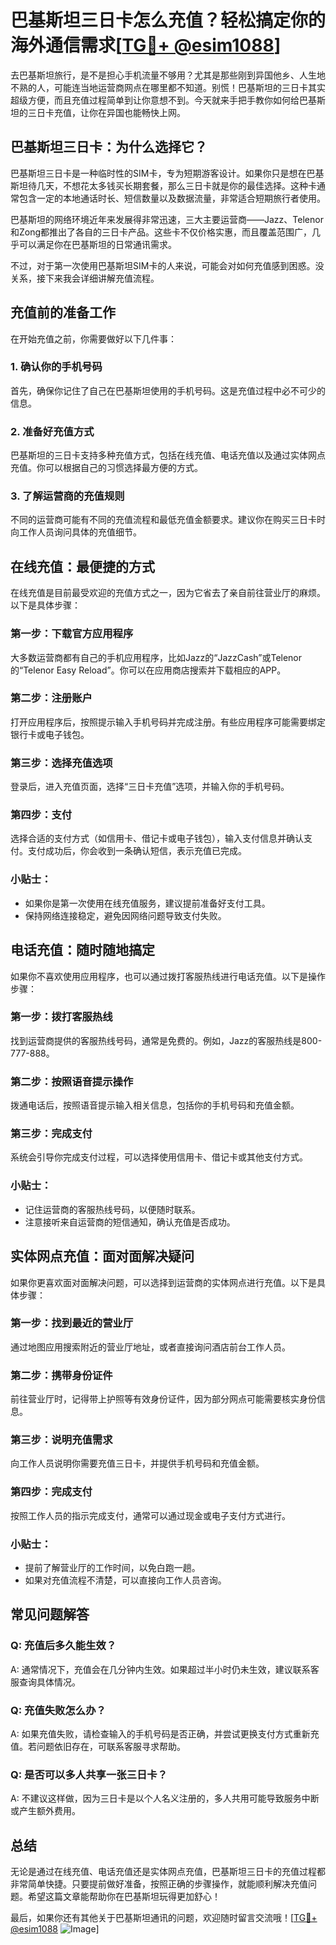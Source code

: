 # 巴基斯坦三日卡怎么充值？轻松搞定你的海外通信需求[[TG💪+ @esim1088](https://t.me/s/esim1088)]

去巴基斯坦旅行，是不是担心手机流量不够用？尤其是那些刚到异国他乡、人生地不熟的人，可能连当地运营商网点在哪里都不知道。别慌！巴基斯坦的三日卡其实超级方便，而且充值过程简单到让你意想不到。今天就来手把手教你如何给巴基斯坦的三日卡充值，让你在异国也能畅快上网。

## 巴基斯坦三日卡：为什么选择它？

巴基斯坦三日卡是一种临时性的SIM卡，专为短期游客设计。如果你只是想在巴基斯坦待几天，不想花太多钱买长期套餐，那么三日卡就是你的最佳选择。这种卡通常包含一定的本地通话时长、短信数量以及数据流量，非常适合短期旅行者使用。

巴基斯坦的网络环境近年来发展得非常迅速，三大主要运营商——Jazz、Telenor和Zong都推出了各自的三日卡产品。这些卡不仅价格实惠，而且覆盖范围广，几乎可以满足你在巴基斯坦的日常通讯需求。

不过，对于第一次使用巴基斯坦SIM卡的人来说，可能会对如何充值感到困惑。没关系，接下来我会详细讲解充值流程。

## 充值前的准备工作

在开始充值之前，你需要做好以下几件事：

### 1. 确认你的手机号码
首先，确保你记住了自己在巴基斯坦使用的手机号码。这是充值过程中必不可少的信息。

### 2. 准备好充值方式
巴基斯坦的三日卡支持多种充值方式，包括在线充值、电话充值以及通过实体网点充值。你可以根据自己的习惯选择最方便的方式。

### 3. 了解运营商的充值规则
不同的运营商可能有不同的充值流程和最低充值金额要求。建议你在购买三日卡时向工作人员询问具体的充值细节。

## 在线充值：最便捷的方式

在线充值是目前最受欢迎的充值方式之一，因为它省去了亲自前往营业厅的麻烦。以下是具体步骤：

### 第一步：下载官方应用程序
大多数运营商都有自己的手机应用程序，比如Jazz的“JazzCash”或Telenor的“Telenor Easy Reload”。你可以在应用商店搜索并下载相应的APP。

### 第二步：注册账户
打开应用程序后，按照提示输入手机号码并完成注册。有些应用程序可能需要绑定银行卡或电子钱包。

### 第三步：选择充值选项
登录后，进入充值页面，选择“三日卡充值”选项，并输入你的手机号码。

### 第四步：支付
选择合适的支付方式（如信用卡、借记卡或电子钱包），输入支付信息并确认支付。支付成功后，你会收到一条确认短信，表示充值已完成。

### 小贴士：
- 如果你是第一次使用在线充值服务，建议提前准备好支付工具。
- 保持网络连接稳定，避免因网络问题导致支付失败。

## 电话充值：随时随地搞定

如果你不喜欢使用应用程序，也可以通过拨打客服热线进行电话充值。以下是操作步骤：

### 第一步：拨打客服热线
找到运营商提供的客服热线号码，通常是免费的。例如，Jazz的客服热线是800-777-888。

### 第二步：按照语音提示操作
拨通电话后，按照语音提示输入相关信息，包括你的手机号码和充值金额。

### 第三步：完成支付
系统会引导你完成支付过程，可以选择使用信用卡、借记卡或其他支付方式。

### 小贴士：
- 记住运营商的客服热线号码，以便随时联系。
- 注意接听来自运营商的短信通知，确认充值是否成功。

## 实体网点充值：面对面解决疑问

如果你更喜欢面对面解决问题，可以选择到运营商的实体网点进行充值。以下是具体步骤：

### 第一步：找到最近的营业厅
通过地图应用搜索附近的营业厅地址，或者直接询问酒店前台工作人员。

### 第二步：携带身份证件
前往营业厅时，记得带上护照等有效身份证件，因为部分网点可能需要核实身份信息。

### 第三步：说明充值需求
向工作人员说明你需要充值三日卡，并提供手机号码和充值金额。

### 第四步：完成支付
按照工作人员的指示完成支付，通常可以通过现金或电子支付方式进行。

### 小贴士：
- 提前了解营业厅的工作时间，以免白跑一趟。
- 如果对充值流程不清楚，可以直接向工作人员咨询。

## 常见问题解答

### Q: 充值后多久能生效？
A: 通常情况下，充值会在几分钟内生效。如果超过半小时仍未生效，建议联系客服查询具体情况。

### Q: 充值失败怎么办？
A: 如果充值失败，请检查输入的手机号码是否正确，并尝试更换支付方式重新充值。若问题依旧存在，可联系客服寻求帮助。

### Q: 是否可以多人共享一张三日卡？
A: 不建议这样做，因为三日卡是以个人名义注册的，多人共用可能导致服务中断或产生额外费用。

## 总结

无论是通过在线充值、电话充值还是实体网点充值，巴基斯坦三日卡的充值过程都非常简单快捷。只要提前做好准备，按照正确的步骤操作，就能顺利解决充值问题。希望这篇文章能帮助你在巴基斯坦玩得更加舒心！

最后，如果你还有其他关于巴基斯坦通讯的问题，欢迎随时留言交流哦！[[TG💪+ @esim1088](https://t.me/s/esim1088) ![Image](https://i.postimg.cc/4NQfJmqS/Snipaste-2025-05-13-00-14-12.png)]
